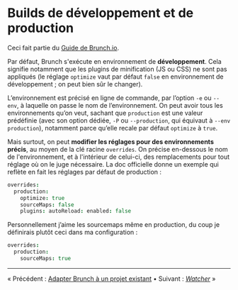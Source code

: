 # Builds de développement et de production

Ceci fait partie du [Guide de Brunch.io](README.md).

Par défaut, Brunch s'exécute en environnement de **développement**.  Cela signifie notamment que les plugins de minification (JS ou CSS) ne sont pas appliqués (le réglage `optimize` vaut par défaut `false` en environnement de développement ; on peut bien sûr le changer).

L’environnement est précisé en ligne de commande, par l’option `-e` ou `--env`, à laquelle on passe le nom de l’environnement.  On peut avoir tous les environnements qu’on veut, sachant que `production` est une valeur prédéfinie (avec son option dédiée, `-P` ou `--production`, qui équivaut à `--env production`), notamment parce qu’elle recale par défaut `optimize` à `true`.

Mais surtout, on peut **modifier les réglages pour des environnements précis**, au moyen de la clé racine `overrides`.  On précise en-dessous le nom de l'environnement, et à l'intérieur de celui-ci, des remplacements pour tout réglage où on le juge nécessaire.  La doc officielle donne un exemple qui reflète en fait les réglages par défaut de production :

```coffeescript
overrides:
  production:
    optimize: true
    sourceMaps: false
    plugins: autoReload: enabled: false
```

Personnellement j’aime les sourcemaps même en production, du coup je définirais plutôt ceci dans ma configuration :

```coffeescript
overrides:
  production:
    sourceMaps: true
```

----

« Précédent : [Adapter Brunch à un projet existant](chapter07-using-brunch-on-legacy-code.md) • Suivant : [*Watcher*](chapter09-watcher.md) »
